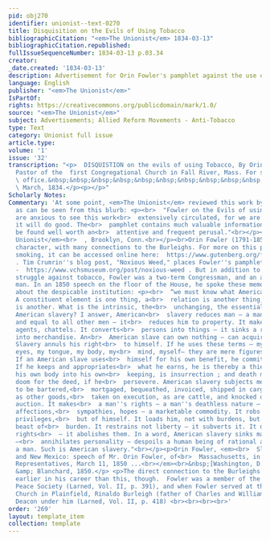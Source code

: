 ```yaml
---
pid: obj270
identifier: unionist--text-0270
title: Disquisition on the Evils of Using Tobacco
bibliographicCitation: "<em>The Unionist</em> 1834-03-13"
bibliographicCitation.republished: 
fullIssueSequenceNumber: 1834-03-13 p.03.34
creator: 
_date.created: '1834-03-13'
description: Advertisement for Orin Fowler's pamphlet against the use of tobacco
language: English
publisher: "<em>The Unionist</em>"
IsPartOf: 
rights: https://creativecommons.org/publicdomain/mark/1.0/
source: "<em>The Unionist</em>"
subject: Advertisements; Allied Reform Movements - Anti-Tobacco
type: Text
category: Unionist full issue
article.type: 
volume: '1'
issue: '32'
transcription: "<p>  DISQUISTION on the evils of using Tobacco, By Orin Fowler, A.M.
  Pastor of the  first Congregational Church in Fall River, Mass. For sale at this
  \ office.&nbsp;&nbsp;&nbsp;&nbsp;&nbsp;&nbsp;&nbsp;&nbsp;&nbsp;&nbsp;&nbsp;&nbsp;&nbsp;
  \ March, 1834.</p><p></p>"
Scholarly Notes: 
Commentary: 'At some point, <em>The Unionist</em> reviewed this work by Orin Fowler,
  as can be seen from this blurb: <p><br>  "Fowler on the Evils of using Tobacco.—We
  are anxious to see this work<br>  extensively circulated, for we are confident that
  it will do good. The<br>  pamphlet contains much valuable information, and will
  be found well worth an<br>  attentive and frequent perusal."<br></p><br><p align="right"><br>  <em>The
  Unionist</em><br>  , Brooklyn, Conn.<br></p><br>Orin Fowler (1791-1852) is a fascinating
  character, with many connections to the Burleighs. For more on this pamphlet against
  smoking, it can be accessed online here:  https://www.gutenberg.org/files/24366/24366-h/24366-h.htm
  . Tim Crumrin''s blog post, "Noxious Weed," places Fowler''s pamphlet in context
  -  https://www.vchsmuseum.org/post/noxious-weed . But in addition to this prescient
  struggle against tobacco, Fowler was a two-term Congressman, and an anti-slavery
  man. In an 1850 speech on the floor of the House, he spoke these memorable words
  about the despicable institution: <p><br>  “we must know what American slavery is.
  A constituent element is one thing, a<br>  relation is another thing, an appendage
  is another. What is the intrinsic, the<br>  unchanging, the essential element of
  American slavery? I answer, American<br>  slavery reduces man — a man created free,
  and equal to all other men — it<br>  reduces him to property. It makes free, moral
  agents, chattels. It converts<br>  persons into things — it sinks a rational creature
  into merchandise. An<br>  American slave can own nothing — can acquire nothing.
  Slavery annuls his right<br>  to himself. If he uses these terms — my hands, my
  eyes, my tongue, my body, my<br>  mind, myself— they are mere figures of speech.
  If an American slave uses<br>  himself for his own benefit, he commits a crime.
  If he keeps and appropriates<br>  what he earns, he is thereby a thief. To take
  his own body into his own<br>  keeping, is insurrection ; and death must be his
  doom for the deed, if he<br>  persevere. American slavery subjects men like ourselves,
  to be bartered,<br>  mortgaged, bequeathed, invoiced, shipped in cargoes, stored
  as other goods,<br>  taken on execution, as are cattle, and knocked off at public
  auction. It makes<br>  a man''s rights — a man''s deathless nature — a man''s conscience,
  affections,<br>  sympathies, hopes — a marketable commodity. It robs him, not of
  privileges,<br>  but of himself. It loads him, not with burdens, but makes him a
  beast of<br>  burden. It restrains not liberty — it subverts it. It does not curtail
  rights<br>  — it abolishes them. In a word, American slavery sinks man into a machine
  —<br>  annihilates personality — despoils a human being of rational attributes —<br>  unmans
  a man. Such is American slavery."<br></p><p>Orin Fowler, <em><br>  Slavery in California
  and New Mexico: speech of Mr. Orin Fowler, of<br>  Massachusetts, in the House of
  Representatives, March 11, 1850 ...<br></em><br>&nbsp;[Washington, D.C.]: Buell
  &amp; Blanchard, 1850.</p> <p>The direct connection to the Burleighs comes much
  earlier in his career than this, though.  Fowler was a member of the Windham County
  Peace Society (Larned, Vol. II, p. 391), and when Fowler served at the Congregational
  Church in Plainfield, Rinaldo Burleigh (father of Charles and William) served as
  Deacon under him (Larned, Vol. II, p. 418) <br><br><br><br>'
order: '269'
layout: template_item
collection: template
---
```

